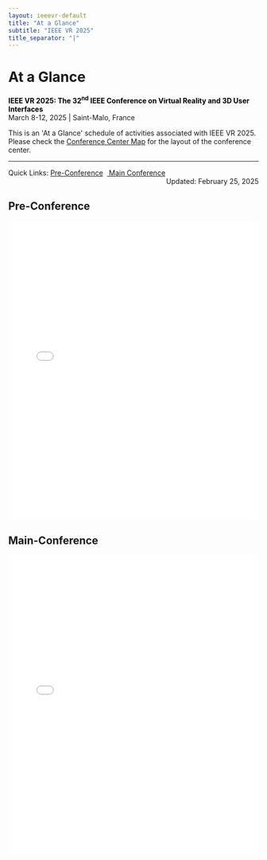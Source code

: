 ```yaml
---
layout: ieeevr-default
title: "At a Glance"
subtitle: "IEEE VR 2025"
title_separator: "|"
---
```


<div>
    <h1 id="cfp-demos">At a Glance</h1>
    <p>
        <strong style="color: black">IEEE VR 2025: The 32<sup>nd</sup> IEEE Conference on Virtual Reality and 3D User Interfaces</strong><br />
            March 8-12, 2025 | Saint-Malo, France
    </p> 
    <div class="ieeevrmsgbox bold alignCenter">
        <div class = "ieeevrmsgboxInside med">
			<!--<img src="/2025/assets/images/program/overview.png" alt="Program overview. It is separated into three main parts: 1. Pre-conference event, 2. Conference, 3.Post-conference event">-->
           This is an 'At a Glance' schedule of activities associated with IEEE VR 2025. Please check the <a href="{{ "/attend/conference-center-map/" | relative_url }}">Conference Center Map</a> for the layout of the conference center.<br/>
           <!--For a more detailed view, visit <a href="{{ "/program/overview/" | relative_url }}">Program Overview</a>.<br>-->
           <span class="main_view"><hr></span>
           <div class="alignCenter main_view">Quick Links: <a href="#pre">Pre-Conference</a>&nbsp;&nbsp;<a href="#full"> Main Conference</a></div>
           <div class="italic med" style="text-align: right;">Updated: February 25, 2025 </div>
        </div>
    </div>
	<!--<div style="display: flex; justify-content: center; gap: 10px; flex-wrap: wrap; margin-bottom: 20px;">
		<img src="/2025/assets/images/program/overview.png" alt="Map of France with the main locations of the events in Rennes, St Malo and Mt St Michel." style="flex: 1 1 60%; max-width: 60%; height: auto;">
	</div>-->
    <div>
        <h2 id="pre">Pre-Conference</h2>
		<!--<img style="width: 80%;" src="/2025/assets/images/program/Pre-conference.png" alt="Pre-conference program overview.">-->
        <iframe src="{{"/assets/program/IEEEVR2025_preconference_program.pdf" | relative_url }}#zoom=80" 
            title="IEEE VR 2025 Schedule (PDF)"
            width="100%"
            height="600px"
            loading="lazy"
            style="border:none;">
        </iframe>
        <h2 id="full">Main-Conference</h2>
        <!--<img style="width: 80%;" src="/2025/assets/images/program/Main-conference.png" alt="Main-Conference program overview.">-->
        <iframe src="{{"/assets/program/IEEEVR2025_mainconference_program.pdf" | relative_url }}#zoom=110" 
            title="IEEE VR 2025 Schedule (PDF)"
            width="100%"
            height="600px"
            loading="lazy"
            style="border:none;">
        </iframe>
    </div>
     <!--<div class="mobile_view">         
         <iframe frameborder="0" scrolling="no" height="600px" width="100%" src="https://docs.google.com/gview?url=https://ieeevr.org/2025/assets/program/vr2025_overall_schedule-38-public-mobile.pdf&embedded=true"> </iframe>    
    </div>-->
</div>
